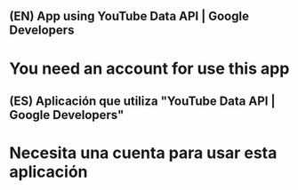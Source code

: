 ## (EN) App using YouTube Data API | Google Developers

# You need an account for use this app

## (ES) Aplicación que utiliza "YouTube Data API | Google Developers"

# Necesita una cuenta para usar esta aplicación